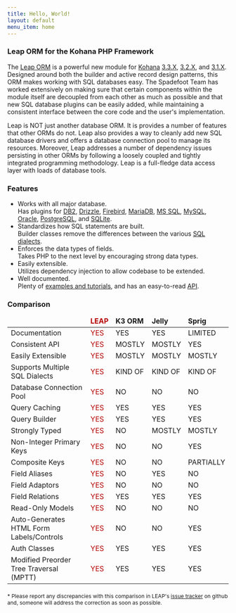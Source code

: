 ```yaml
---
title: Hello, World!
layout: default
menu_item: home
---
```


### Leap ORM for the Kohana PHP Framework

The <a href="https://github.com/spadefoot/kohana-orm-leap">Leap ORM</a> is a powerful new module for <a href="http://kohanaframework.org/">Kohana</a> <a href="https://github.com/kohana/kohana/tree/3.3/master">3.3.X</a>, <a href="https://github.com/kohana/kohana/tree/3.2/master">3.2.X</a>, and <a href="https://github.com/kohana/kohana/tree/3.1/master">3.1.X</a>.  Designed around both the builder and active record design patterns, this ORM makes working with SQL databases easy.  The Spadefoot Team has worked extensively on making sure that certain components within the module itself are decoupled from each other as much as possible and that new SQL database plugins can be easily added, while maintaining a consistent interface between the core code and the user's implementation.

Leap is NOT just another database ORM.  It is provides a number of features that other ORMs do not.  Leap also provides a way to cleanly add new SQL database drivers and offers a database connection pool to manage its resources. Moreover, Leap addresses a number of dependency issues persisting in other ORMs by following a loosely coupled and tightly integrated programming methodology.  Leap is a full-fledge data access layer with loads of database tools.

### Features

<ul>
		    <li>
		        <span class="feature">Works with all major database.</span><br>
		        <span>Has plugins for <a href="http://publib.boulder.ibm.com/infocenter/db2luw/v8/index.jsp">DB2</a>, <a href="http://www.drizzle.org/">Drizzle</a>, <a href="http://www.firebirdsql.org/">Firebird</a>, <a href="http://mariadb.org/">MariaDB</a>, <a href="http://www.microsoft.com/sqlserver/en/us/default.aspx">MS SQL</a>, <a href="http://www.mysql.com/">MySQL</a>, <a href="http://www.oracle.com/technetwork/developer-tools/sql-developer/overview/index.html">Oracle</a>, <a href="http://www.postgresql.org/">PostgreSQL</a>, and <a href="http://www.sqlite.org/">SQLite</a>.</span>
		    </li>
		    <li>
		        <span class="feature">Standardizes how SQL statements are built.</span><br>
		        <span>Builder classes remove the differences between the various <a href="http://en.wikibooks.org/wiki/SQL_Dialects_Reference">SQL dialects</a>.</span>
		    </li>
            <li>
                <span class="feature">Enforces the data types of fields.</span><br>
                <span>Takes PHP to the next level by encouraging strong data types.</span>
            </li>
		    <li>
		        <span class="feature">Easily extensible.</span><br>
		        <span>Utilizes dependency injection to allow codebase to be extended.</span>
		    </li>
		    <li>
		        <span class="feature">Well documented.</span><br>
		        <span>Plenty of <a href="http://orm.spadefootcode.com/tutorials/index/">examples and tutorials</a>, and has an easy-to-read <a href="http://orm.spadefootcode.com/api/annotated.html">API</a>.</span>
		    </li>
		</ul>

### Comparison

<table class="table-striped table-condensed">
		    <thead>
		        <tr>
		          <td>&nbsp;</td>
		          <td style="color: #B40404; font-weight: bold;">LEAP</td>
		          <td style="font-weight: bold;">K3 ORM</td>
		          <td style="font-weight: bold;">Jelly</td>
		          <td style="font-weight: bold;">Sprig</td>
		        </tr>
		    </thead>
		    <tbody>
		        <tr>
		          <td>Documentation</td>
		          <td style="color: #B40404;">YES</td>
		          <td>YES</td>
		          <td>YES</td>
		          <td>LIMITED</td>
		        </tr>
		        <tr>
		          <td>Consistent API</td>
		          <td style="color: #B40404;">YES</td>
		          <td>MOSTLY</td>
		          <td>MOSTLY</td>
		          <td>YES</td>
		        </tr>
		        <tr>
		          <td>Easily Extensible</td>
		          <td style="color: #B40404;">YES</td>
		          <td>MOSTLY</td>
		          <td>MOSTLY</td>
		          <td>MOSTLY</td>
		        </tr>
		        <tr>
		          <td>Supports Multiple SQL Dialects</td>
		          <td style="color: #B40404;">YES</td>
		          <td>KIND OF</td>
		          <td>KIND OF</td>
		          <td>KIND OF</td>
		        </tr>
		        <tr>
		          <td>Database Connection Pool</td>
		          <td style="color: #B40404;">YES</td>
		          <td>NO</td>
		          <td>NO</td>
		          <td>NO</td>
		        </tr>
		        <tr>
		          <td>Query Caching</td>
		          <td style="color: #B40404;">YES</td>
		          <td>YES</td>
		          <td>YES</td>
		          <td>YES</td>
		        </tr>
		        <tr>
		          <td>Query Builder</td>
		          <td style="color: #B40404;">YES</td>
		          <td>YES</td>
		          <td>YES</td>
		          <td>YES</td>
		        </tr>
		        <tr>
		          <td>Strongly Typed</td>
		          <td style="color: #B40404;">YES</td>
		          <td>NO</td>
		          <td>MOSTLY</td>
		          <td>MOSTLY</td>
		        </tr>
		        <tr>
		          <td>Non-Integer Primary Keys</td>
		          <td style="color: #B40404;">YES</td>
		          <td>NO</td>
		          <td>NO</td>
		          <td>YES</td>
		        </tr>
		        <tr>
		          <td>Composite Keys</td>
		          <td style="color: #B40404;">YES</td>
		          <td>NO</td>
		          <td>NO</td>
		          <td>PARTIALLY</td>
		        </tr>
		        <tr>
		          <td>Field Aliases</td>
		          <td style="color: #B40404;">YES</td>
		          <td>NO</td>
		          <td>YES</td>
		          <td>NO</td>
		        </tr>
		        <tr>
		          <td>Field Adaptors</td>
		          <td style="color: #B40404;">YES</td>
		          <td>NO</td>
		          <td>NO</td>
		          <td>NO</td>
		        </tr>
		        <tr>
		          <td>Field Relations</td>
		          <td style="color: #B40404;">YES</td>
		          <td>YES</td>
		          <td>YES</td>
		          <td>YES</td>
		        </tr>
		        <tr>
		          <td>Read-Only Models</td>
		          <td style="color: #B40404;">YES</td>
		          <td>NO</td>
		          <td>NO</td>
		          <td>NO</td>
		        </tr>
		        <tr>
		          <td>Auto-Generates HTML Form Labels/Controls</td>
		          <td style="color: #B40404;">YES</td>
		          <td>NO</td>
		          <td>NO</td>
		          <td>YES</td>
		        </tr>
		        <tr>
		          <td>Auth Classes</td>
		          <td style="color: #B40404;">YES</td>
		          <td>YES</td>
		          <td>YES</td>
		          <td>YES</td>
		        </tr>
		        <tr>
		          <td>Modified Preorder Tree Traversal (MPTT)</td>
		          <td style="color: #B40404;">YES</td>
		          <td>YES</td>
		          <td>YES</td>
		          <td>YES</td>
		        </tr>
		    </tbody>
		</table>

<p style="margin-top: 20px; font-size: 12px;">* Please report any discrepancies with this comparison in LEAP's <a href="https://github.com/spadefoot/kohana-orm-leap/issues?sort=comments&amp;direction=desc&amp;state=open">issue tracker</a> on github and, someone will address the correction as soon as possible.</p>